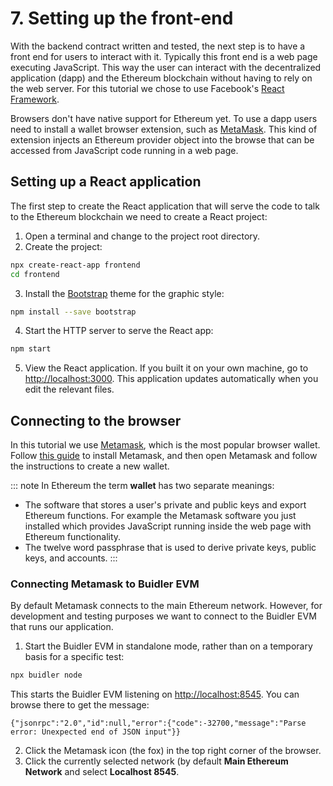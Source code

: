 # 7. Setting up the front-end

With the backend contract written and tested, the next step is to have a front end for users to interact with it. Typically this front end is a web page executing
JavaScript. This way the user can interact with the decentralized application (dapp) and the Ethereum blockchain without having to rely on the web server. For this tutorial 
we chose to use Facebook's [React Framework](https://reactjs.org/tutorial/tutorial.html).

Browsers don't have native support for Ethereum yet. To use a dapp users need to install a wallet browser extension, such as [MetaMask](https://metamask.io/). 
This kind of extension injects an Ethereum provider object into the browse that can be accessed from JavaScript code running in a web page.


## Setting up a React application

The first step to create the React application that will serve the code to talk to the Ethereum blockchain we need to create a React project:

1. Open a terminal and change to the project root directory.
1. Create the project:
```bash
npx create-react-app frontend
cd frontend
```
3. Install the [Bootstrap](https://www.w3schools.com/bootstrap4/default.asp) theme for the graphic style:
```bash
npm install --save bootstrap
```
4. Start the HTTP server to serve the React app:
```bash
npm start 
```
5. View the React application. If you built it on your own machine, go to [http://localhost:3000](http://localhost:3000). 
   This application updates automatically when you edit the relevant files.


## Connecting to the browser

In this tutorial we use [Metamask](https://metamask.io/), which is the most popular browser wallet. Follow 
[this guide](https://metamask.zendesk.com/hc/en-us/articles/360015489531-Getting-Started-With-MetaMask-Part-1-) to install Metamask, and then open 
Metamask and follow the instructions to create a new wallet.

::: note
In Ethereum the term **wallet** has two separate meanings:

- The software that stores a user's private and public keys and export Ethereum functions. For example the Metamask software you just installed which provides
  JavaScript running inside the web page with Ethereum functionality.
- The twelve word passphrase that is used to derive private keys, public keys, and accounts.
:::

### Connecting Metamask to Buidler EVM

By default Metamask connects to the main Ethereum network. However, for development and testing purposes we want to connect to the Buidler EVM that runs our
application.

1. Start the Buidler EVM in standalone mode, rather than on a temporary basis for a specific test: 
```bash
npx buidler node
```
This starts the Buidler EVM listening on [http://localhost:8545](http://localhost:8545). You can browse there to get the message:
```
{"jsonrpc":"2.0","id":null,"error":{"code":-32700,"message":"Parse error: Unexpected end of JSON input"}}
```
2. Click the Metamask icon (the fox) in the top right corner of the browser.
3. Click the currently selected network (by default **Main Ethereum Network** and select **Localhost 8545**.
